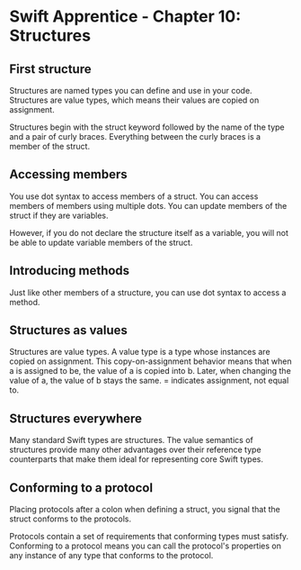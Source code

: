 # Swift Apprentice - Chapter 10: Structures

## First structure

Structures are named types you can define and use in your code. Structures are value types, which means their values are copied on assignment. 

Structures begin with the struct keyword followed by the name of the type and a pair of curly braces. Everything between the curly braces is a member of the struct. 

## Accessing members

You use dot syntax to access members of a struct. You can access members of members using multiple dots. You can update members of the struct if they are variables. 

However, if you do not declare the structure itself as a variable, you will not be able to update variable members of the struct. 

## Introducing methods

Just like other members of a structure, you can use dot syntax to access a method. 

## Structures as values

 Structures are value types. A value type is a type whose instances are copied on assignment. This copy-on-assignment behavior means that when a is assigned to be, the value of a is copied into b. Later, when changing the value of a, the value of b stays the same. = indicates assignment, not equal to. 

 ## Structures everywhere

 Many standard Swift types are structures. The value semantics of structures provide many other advantages over their reference type counterparts that make them ideal for representing core Swift types. 

 ## Conforming to a protocol

 Placing protocols after a colon when defining a struct, you signal that the struct conforms to the protocols. 

 Protocols contain a set of requirements that conforming types must satisfy. Conforming to a protocol means you can call the protocol's properties on any instance of any type that conforms to the protocol. 

 